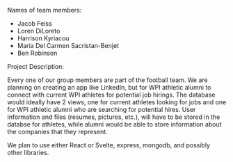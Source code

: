 
Names of team members:
  - Jacob Feiss
  - Loren DiLoreto
  - Harrison Kyriacou
  - Maria Del Carmen Sacristan-Benjet
  - Ben Robinson
  
 Project Description:
 
  Every one of our group members are part of the football team. We are planning on creating an app like LinkedIn, but for WPI athletic alumni 
  to connect with current WPI athletes for potential job hirings. The database would ideally have 2 views, one for current athletes looking for jobs 
  and one for WPI athletic alumni who are searching for potential hires. User information and files (resumes, pictures, etc.), will have to be stored
  in the databse for athletes, while alumni would be able to store information about the companies that they represent. 
  
  We plan to use either React or Svelte, express, mongodb, and possibly other libraries.
